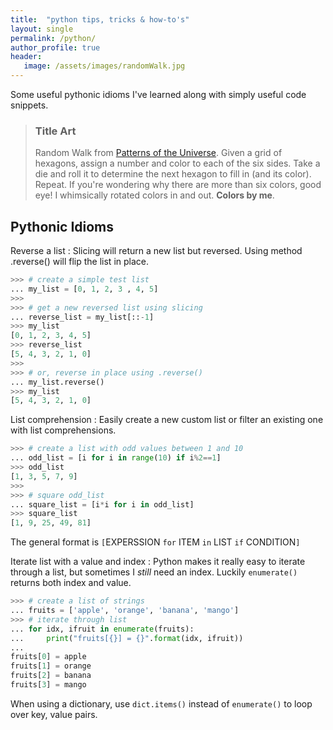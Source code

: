 ```yaml
---
title:  "python tips, tricks & how-to's"
layout: single
permalink: /python/
author_profile: true
header:
   image: /assets/images/randomWalk.jpg
---
```


Some useful pythonic idioms I've learned along with simply useful code snippets.

> ### Title Art
>
> Random Walk from [Patterns of the Universe](https://www.amazon.com/Patterns-Universe-Coloring-Adventure-Beauty/dp/1615193235). Given a grid of hexagons, assign a number and color to each of the six sides. Take a die and roll it to determine the next hexagon to fill in (and its color). Repeat. If you're wondering why there are more than six colors, good eye! I whimsically rotated colors in and out. **Colors by me**.

## Pythonic Idioms

Reverse a list
: Slicing will return a new list but reversed. Using method .reverse() will flip the list in place. 
```python
>>> # create a simple test list
... my_list = [0, 1, 2, 3 , 4, 5]
>>> 
>>> # get a new reversed list using slicing
... reverse_list = my_list[::-1]
>>> my_list
[0, 1, 2, 3, 4, 5]
>>> reverse_list
[5, 4, 3, 2, 1, 0]
>>> 
>>> # or, reverse in place using .reverse()
... my_list.reverse()
>>> my_list
[5, 4, 3, 2, 1, 0]
```

List comprehension
: Easily create a new custom list or filter an existing one with list comprehensions. 
```python
>>> # create a list with odd values between 1 and 10
... odd_list = [i for i in range(10) if i%2==1]
>>> odd_list
[1, 3, 5, 7, 9]
>>> 
>>> # square odd_list
... square_list = [i*i for i in odd_list]
>>> square_list
[1, 9, 25, 49, 81]
```
The general format is  `[`EXPERSSION `for` ITEM `in` LIST `if` CONDITION`]`

Iterate list with a value and index
: Python makes it really easy to iterate through a list, but sometimes I *still* need an index. Luckily `enumerate()` returns both index and value.
```python
>>> # create a list of strings
... fruits = ['apple', 'orange', 'banana', 'mango']
>>> # iterate through list 
... for idx, ifruit in enumerate(fruits):
...     print("fruits[{}] = {}".format(idx, ifruit))
... 
fruits[0] = apple
fruits[1] = orange
fruits[2] = banana
fruits[3] = mango
```
When using a dictionary, use `dict.items()` instead of `enumerate()` to loop over key, value pairs.
